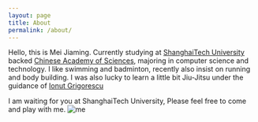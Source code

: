 ```yaml
---
layout: page
title: About
permalink: /about/
---
```


Hello, this is Mei Jiaming. Currently studying at [ShanghaiTech University](http://www.shanghaitech.edu.cn) backed [Chinese Academy of Sciences](http://www.cas.cn), majoring in computer science and technology. I like swimming and badminton, recently also insist on running and body building. I was also lucky to learn a little bit Jiu-Jitsu under the guidance of [Ionut Grigorescu](https://www.facebook.com/ionut.grigorescu.9)

I am waiting for you at ShanghaiTech University, Please feel free to come and play with me.
![me](../me.jpg)



[jekyll-organization]: https://github.com/jekyll
